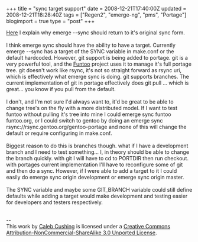+++
title = "sync target support"
date = 2008-12-21T17:40:00Z
updated = 2008-12-21T18:28:40Z
tags = ["Regen2", "emerge-ng", "pms", "Portage"]
blogimport = true 
type = "post"
+++

<a href="http://xenoterracide.blogspot.com/2008/12/sync-should-be-sync.html">Here</a> I explain why emerge --sync should return to it's original sync form.<br /><br />I think emerge sync should have the ability to have a target. Currently emerge --sync has a target of the SYNC variable in make.conf or the default hardcoded. However, git support is being added to portage. git is a very powerful tool, and the <a href="http://funtoo.org">Funtoo</a> project uses it to manage it's full portage tree. git doesn't work like rsync, it's not so straight forward as rsync uri, which is effectively what emerge sync is doing. git supports branches. The current implementation of git in portage effectively does git pull ... which is great... you know if you pull from the default.<br /><br />I don't, and I'm not sure I'd always want to, it'd be great to be able to change tree's on the fly with a more distributed model. If I want to test funtoo without pulling it's tree into mine I could emerge sync funtoo funtoo.org, or I could switch to gentoo by doing an emerge sync rsync://rsync.gentoo.org/gentoo-portage and none of this will change the default or require configuring in make.conf. <br /><br />Biggest reason to do this is branches though. what if I have a development branch and I need to test something... I, in theory should be able to change the branch quickly. with git I will have to cd to PORTDIR then run checkout. with portages current implementation I'll have to reconfigure some of git and then do a sync. However, if I were able to add a target to it I could easily do emerge sync origin development or emerge sync origin master.<br /><br />The SYNC variable and maybe some GIT_BRANCH variable could still define defaults while adding a target would make development and testing easier for developers and testers respectively.<div class="blogger-post-footer"><br />--<br />
This <span xmlns:dc="http://purl.org/dc/elements/1.1/" href="http://purl.org/dc/dcmitype/Text" rel="dc:type">work</span> by <a xmlns:cc="http://creativecommons.org/ns#" href="http://www.xenoterracide.com" property="cc:attributionName" rel="cc:attributionURL">Caleb Cushing</a> is licensed under a <a rel="license" href="http://creativecommons.org/licenses/by-nc-sa/3.0/">Creative Commons Attribution-NonCommercial-ShareAlike 3.0 Unported License</a>.</div>
